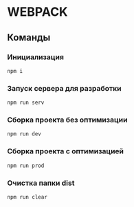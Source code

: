 # WEBPACK
## Команды

### Инициализация
```shell
npm i
```
### Запуск сервера для разработки
```shell
npm run serv
```

### Сборка проекта без оптимизации
```shell
npm run dev
```

### Сборка проекта с оптимизацией
```shell
npm run prod
```

### Очистка папки dist
```shell
npm run clear
```
